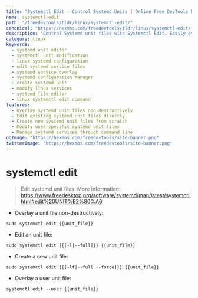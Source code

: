 ```yaml
---
title: "Systemctl Edit - Control Systemd Units | Online Free DevTools by Hexmos"
name: systemctl-edit
path: "/freedevtools/tldr/linux/systemctl-edit/"
canonical: "https://hexmos.com/freedevtools/tldr/linux/systemctl-edit/"
description: "Control Systemd unit files with Systemctl Edit. Easily overlay, edit, and create systemd configurations on Linux. Free online tool, no registration required."
category: linux
keywords:
  - systemd unit editor
  - systemctl unit modification
  - linux systemd configuration
  - edit systemd service files
  - systemd service overlay
  - systemd configuration manager
  - create systemd unit
  - modify linux services
  - systemd file editor
  - linux systemctl edit command
features:
  - Overlay systemd unit files non-destructively
  - Edit existing systemd unit files directly
  - Create new systemd unit files from scratch
  - Modify user-specific systemd unit files
  - Manage systemd services through command line
ogImage: "https://hexmos.com/freedevtools/site-banner.png"
twitterImage: "https://hexmos.com/freedevtools/site-banner.png"
---
```


# systemctl edit

> Edit systemd unit files.
> More information: <https://www.freedesktop.org/software/systemd/man/latest/systemctl.html#edit%20UNIT%E2%80%A6>.

- Overlay a unit file non-destructively:

`sudo systemctl edit {{unit_file}}`

- Edit an unit file:

`sudo systemctl edit {{[-l|--full]}} {{unit_file}}`

- Create a new unit file:

`sudo systemctl edit {{[-lf|--full --force]}} {{unit_file}}`

- Overlay a user unit file:

`systemctl edit --user {{unit_file}}`
